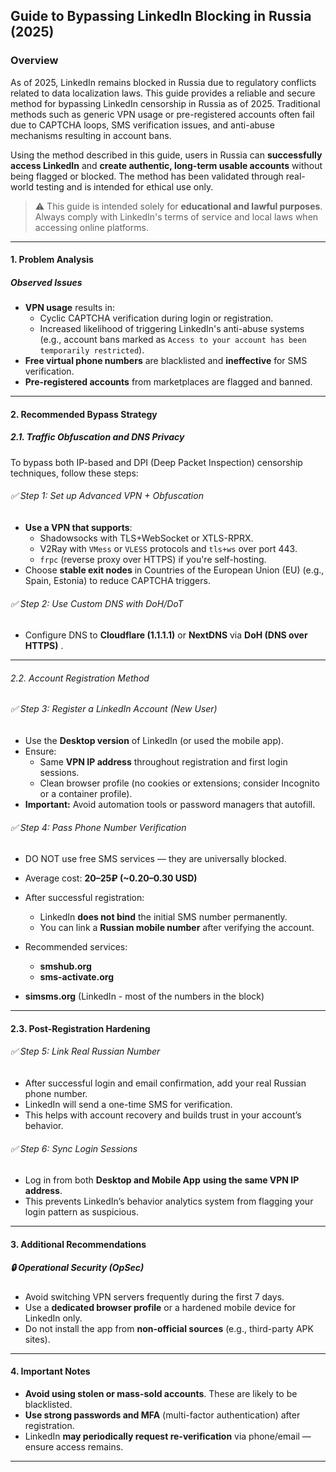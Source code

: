 ## Guide to Bypassing LinkedIn Blocking in Russia (2025)

### Overview

As of 2025, LinkedIn remains blocked in Russia due to regulatory conflicts related to data localization laws. 
This guide provides a reliable and secure method for bypassing LinkedIn censorship in Russia as of 2025. Traditional methods such as generic VPN usage or pre-registered accounts often fail due to CAPTCHA loops, SMS verification issues, and anti-abuse mechanisms resulting in account bans.

Using the method described in this guide, users in Russia can **successfully access LinkedIn** and **create authentic, long-term usable accounts** without being flagged or blocked.
The method has been validated through real-world testing and is intended for ethical use only.

> ⚠️ This guide is intended solely for **educational and lawful purposes**. Always comply with LinkedIn's terms of service and local laws when accessing online platforms.

---

#### 1. Problem Analysis

##### Observed Issues

- **VPN usage** results in:
  - Cyclic CAPTCHA verification during login or registration.
  - Increased likelihood of triggering LinkedIn's anti-abuse systems (e.g., account bans marked as `Access to your account has been temporarily restricted`).
- **Free virtual phone numbers** are blacklisted and **ineffective** for SMS verification.
- **Pre-registered accounts** from marketplaces are flagged and banned.

---

#### 2. Recommended Bypass Strategy

##### 2.1. Traffic Obfuscation and DNS Privacy

To bypass both IP-based and DPI (Deep Packet Inspection) censorship techniques, follow these steps:

###### ✅ Step 1: Set up Advanced VPN + Obfuscation

- **Use a VPN that supports**:
  - Shadowsocks with TLS+WebSocket or XTLS-RPRX.
  - V2Ray with `VMess` or `VLESS` protocols and `tls+ws` over port 443.
  - `frpc` (reverse proxy over HTTPS) if you're self-hosting.
- Choose **stable exit nodes** in Countries of the European Union (EU) (e.g., Spain, Estonia) to reduce CAPTCHA triggers.

###### ✅ Step 2: Use Custom DNS with DoH/DoT

- Configure DNS to **Cloudflare (1.1.1.1)** or **NextDNS** via **DoH (DNS over HTTPS)** .

---

###### 2.2. Account Registration Method

###### ✅ Step 3: Register a LinkedIn Account (New User)

- Use the **Desktop version** of LinkedIn (or used the mobile app).
- Ensure:
  - Same **VPN IP address** throughout registration and first login sessions.
  - Clean browser profile (no cookies or extensions; consider Incognito or a container profile).
- **Important:** Avoid automation tools or password managers that autofill.

###### ✅ Step 4: Pass Phone Number Verification

- DO NOT use free SMS services — they are universally blocked.
- Average cost: **20–25₽ (~$0.20–$0.30 USD)**

- After successful registration:
  - LinkedIn **does not bind** the initial SMS number permanently.
  - You can link a **Russian mobile number** after verifying the account.

- Recommended services:
  - **smshub.org**
  - **sms-activate.org**
 - **simsms.org** (LinkedIn - most of the numbers in the block)
  
---

#### 2.3. Post-Registration Hardening

###### ✅ Step 5: Link Real Russian Number

- After successful login and email confirmation, add your real Russian phone number.
- LinkedIn will send a one-time SMS for verification.
- This helps with account recovery and builds trust in your account’s behavior.

###### ✅ Step 6: Sync Login Sessions

- Log in from both **Desktop and Mobile App** **using the same VPN IP address**.
- This prevents LinkedIn’s behavior analytics system from flagging your login pattern as suspicious.

---

#### 3. Additional Recommendations

##### 🔒 Operational Security (OpSec)

- Avoid switching VPN servers frequently during the first 7 days.
- Use a **dedicated browser profile** or a hardened mobile device for LinkedIn only.
- Do not install the app from **non-official sources** (e.g., third-party APK sites).

---

#### 4. Important Notes

- **Avoid using stolen or mass-sold accounts**. These are likely to be blacklisted.
- **Use strong passwords and MFA** (multi-factor authentication) after registration.
- LinkedIn **may periodically request re-verification** via phone/email — ensure access remains.

---
